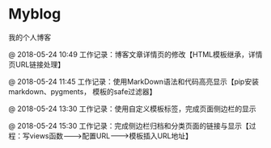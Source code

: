 # Myblog
我的个人博客


@ 2018-05-24  10:49			工作记录：博客文章详情页的修改【HTML模板继承，详情页URL链接处理】

@ 2018-05-24  11:45			工作记录：使用MarkDown语法和代码高亮显示【pip安装markdown、pygments， 模板的safe过滤器】

@ 2018-05-24  13:30			工作记录：使用自定义模板标签，完成页面侧边栏的显示

@ 2018-05-24  15:30			工作记录：完成侧边栏归档和分类页面的链接与显示【过程：写views函数--->配置URL--->模板插入URL地址】